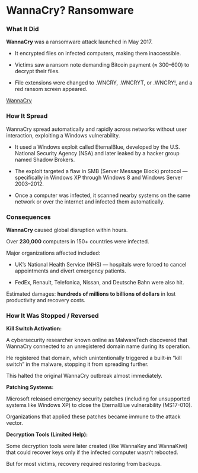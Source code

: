 # WannaCry? Ransomware

### What It Did

**WannaCry** was a ransomware attack launched in May 2017.

- It encrypted files on infected computers, making them inaccessible.

- Victims saw a ransom note demanding Bitcoin payment (≈ $300–$600) to decrypt their files.

- File extensions were changed to .WNCRY, .WNCRYT, or .WNCRY!, and a red ransom screen appeared.

[WannaCry](incidents/WannaCry.png)

### How It Spread

WannaCry spread automatically and rapidly across networks without user interaction, exploiting a Windows vulnerability.

- It used a Windows exploit called EternalBlue, developed by the U.S. National Security Agency (NSA) and later leaked by a hacker group named Shadow Brokers.

- The exploit targeted a flaw in SMB (Server Message Block) protocol — specifically in Windows XP through Windows 8 and Windows Server 2003–2012.

- Once a computer was infected, it scanned nearby systems on the same network or over the internet and infected them automatically.

### Consequences

**WannaCry** caused global disruption within hours.

Over **230,000** computers in 150+ countries were infected.

Major organizations affected included:

- UK’s National Health Service (NHS) — hospitals were forced to cancel appointments and divert emergency patients.

- FedEx, Renault, Telefonica, Nissan, and Deutsche Bahn were also hit.

Estimated damages: **hundreds of millions to billions of dollars** in lost productivity and recovery costs.

### How It Was Stopped / Reversed

**Kill Switch Activation:**

A cybersecurity researcher known online as MalwareTech discovered that WannaCry connected to an unregistered domain name during its operation.

He registered that domain, which unintentionally triggered a built-in “kill switch” in the malware, stopping it from spreading further.

This halted the original WannaCry outbreak almost immediately.

**Patching Systems:**

Microsoft released emergency security patches (including for unsupported systems like Windows XP) to close the EternalBlue vulnerability (MS17-010).

Organizations that applied these patches became immune to the attack vector.

**Decryption Tools (Limited Help):**

Some decryption tools were later created (like WannaKey and WannaKiwi) that could recover keys only if the infected computer wasn’t rebooted.

But for most victims, recovery required restoring from backups.
